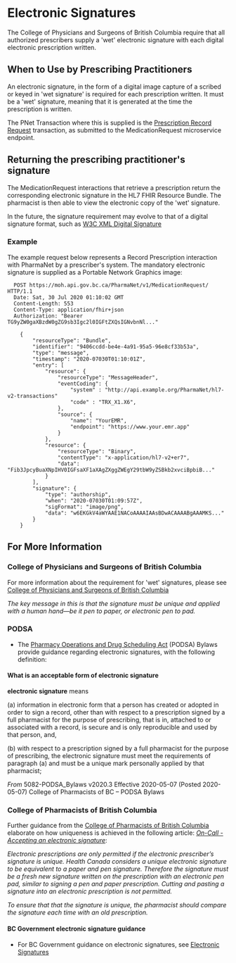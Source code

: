 # Electronic Signatures

The College of Physicians and Surgeons of British Columbia require that all authorized prescribers supply a 'wet' electronic signature with each digital electronic prescription written. 

## When to Use by Prescribing Practitioners

An electronic signature, in the form of a digital image capture of a scribed or keyed in 'wet signature' is required for each prescription written. It must be a 'wet' signature, meaning that it is generated at the time the prescription is written.  

The PNet Transaction where this is supplied is the [Prescription Record Request](../api-reference/MedicationRequest.md) transaction, as submitted to the MedicationRequest microservice endpoint. 

## Returning the prescribing practitioner's signature

The MedicationRequest interactions that retrieve a prescription return the corresponding electronic signature in the HL7 FHIR Resource Bundle. The pharmacist is then able to view the electronic copy of the 'wet' signature.

In the future, the signature requirement may evolve to that of a digital signature format, such as [W3C XML Digital Signature](https://www.w3.org/Signature/Activity.html)

### Example

The example request below represents a Record Prescription interaction with PharmaNet by a prescriber's system. The mandatory electronic signature is supplied as a Portable Network Graphics image:

```code
  POST https://moh.api.gov.bc.ca/PharmaNet/v1/MedicationRequest/ HTTP/1.1
  Date: Sat, 30 Jul 2020 01:10:02 GMT
  Content-Length: 553
  Content-Type: application/fhir+json
  Authorization: "Bearer TG9yZW0gaXBzdW0gZG9sb3Igc2l0IGFtZXQsIGNvbnNl..."
  
    {
        "resourceType": "Bundle",
        "identifier": "9406ccdd-be4e-4a91-95a5-96e8cf33b53a",
        "type": "message",
        "timestamp": "2020-07030T01:10:01Z",
        "entry": [
            "resource": {
                "resourceType": "MessageHeader",
                "eventCoding": {
                    "system" : "http://api.example.org/PharmaNet/hl7-v2-transactions"
                    "code" : "TRX_X1.X6",
                },
                "source": {
                    "name": "YourEMR",
                    "endpoint": "https://www.your.emr.app"
                }
            },
            "resource": {
                "resourceType": "Binary",
                "contentType": "x-application/hl7-v2+er7",
                "data": "Fib3JpcyBuaXNpIHV0IGFsaXF1aXAgZXggZWEgY29tbW9yZSBkb2xvciBpbiB..."
            }
        ],
        "signature": {
            "type": "authorship",
            "when": "2020-07030T01:09:57Z",
            "sigFormat": "image/png",
            "data": "w6EKGkV4aWYAAE1NACoAAAAIAAsBDwACAAAABgAAAMKS..."
        }
    }
```

## For More Information

### College of Physicians and Surgeons of British Columbia

For more information about the requirement for 'wet' signatures, please see [College of Physicians and Surgeons of British Columbia](https://www.cpsbc.ca/for-physicians/college-connector/2014-V02-02/05)
  
  *The key message in this is that the signature must be unique and applied with a human hand—be it pen to paper, or electronic pen to pad.*

### PODSA

- The [Pharmacy Operations and Drug Scheduling Act](http://library.bcpharmacists.org/6_Resources/6-1_Provincial_Legislation/5082-PODSA_Bylaws.pdf) (PODSA) Bylaws provide guidance regarding electronic signatures, with the following definition:

#### What is an acceptable form of electronic signature

**electronic signature** means 

(a) information in electronic form that a person has created or adopted in order to
sign a record, other than with respect to a prescription signed by a full pharmacist for the purpose of prescribing, that is in, attached to or associated with a record, is secure and is only reproducible and used by that person, and,

(b) with respect to a prescription signed by a full pharmacist for the purpose of prescribing, the electronic signature must meet the requirements of paragraph (a) and must be a unique mark personally applied by that pharmacist;

*From* 5082-PODSA_Bylaws v2020.3 Effective 2020-05-07 (Posted 2020-05-07) College of Pharmacists of BC – PODSA Bylaws

### College of Pharmacists of British Columbia

Further guidance from the [College of Pharmacists of British Columbia](https://bcpharmacists.org) elaborate on how uniqueness is achieved in the following article: [*On-Call - Accepting an electronic signature*](https://www.bcpharmacists.org/readlinks/call-accepting-electronic-prescription):

*Electronic prescriptions are only permitted if the electronic prescriber’s signature is unique. Health Canada considers a unique electronic signature to be equivalent to a paper and pen signature. Therefore the signature must be a fresh new signature written on the prescription with an electronic pen pad, similar to signing a pen and paper prescription. Cutting and pasting a signature into an electronic prescription is not permitted.*

*To ensure that that the signature is unique, the pharmacist should compare the signature each time with an old prescription.*

#### BC Government electronic signature guidance

- For BC Government guidance on electronic signatures, see [Electronic Signatures](https://www2.gov.bc.ca/assets/gov/british-columbians-our-governments/services-policies-for-government/information-technology/electronic_signatures_guide.pdf)
